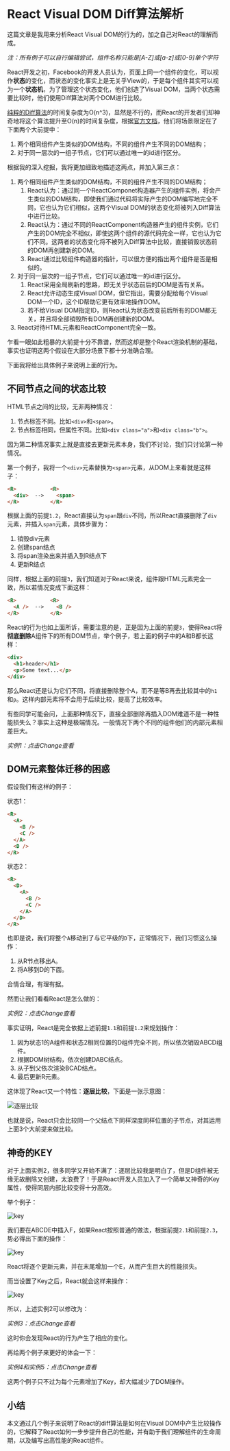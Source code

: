 # React Visual DOM Diff算法解析

这篇文章是我用来分析React Visual DOM的行为的，加之自己对React的理解而成。

*注：所有例子可以自行编辑尝试，组件名称只能是[A-Z]或[a-z]或[0-9]单个字符*

React开发之初，Facebook的开发人员认为，页面上同一个组件的变化，可以视作**状态**的变化，而状态的变化事实上是无关乎View的，于是每个组件其实可以视为一个**状态机**，为了管理这个状态变化，他们创造了Visual DOM，当两个状态需要比较时，他们使用Diff算法对两个DOM进行比较。

[纯粹的Diff算法](http://grfia.dlsi.ua.es/ml/algorithms/references/editsurvey_bille.pdf)的时间复杂度为O(n^3)，显然是不行的，而React的开发者们却神奇地将这个算法提升至O(n)的时间复杂度，根据[官方文档](https://facebook.github.io/react/docs/reconciliation.html)，他们将场景限定在了下面两个大前提中：

1. 两个相同组件产生类似的DOM结构，不同的组件产生不同的DOM结构；
2. 对于同一层次的一组子节点，它们可以通过唯一的id进行区分。

根据我的深入挖掘，我将更加细致地描述这两点，并加入第三点：

1. 两个相同组件产生类似的DOM结构，不同的组件产生不同的DOM结构；
   1. React认为：通过同一个ReactComponet构造器产生的组件实例，将会产生类似的DOM结构，即使我们通过代码将实际产生的DOM编写地完全不同，它也认为它们相似，这两个Visual DOM的状态变化将被列入Diff算法中进行比较。
   2. React认为：通过不同的ReactComponent构造器产生的组件实例，它们产生的DOM完全不相似，即使这两个组件的源代码完全一样，它也认为它们不同。这两者的状态变化将不被列入Diff算法中比较，直接销毁状态前的DOM再创建新的DOM。
   3. React通过比较组件构造器的指针，可以很方便的指出两个组件是否是相似的。
2. 对于同一层次的一组子节点，它们可以通过唯一的id进行区分。
   1. React采用全局刷新的思路，即无关乎状态前后的DOM是否有关系。
   2. React允许动态生成Visual DOM，但它指出，需要分配给每个Visual DOM一个ID，这个ID帮助它更有效率地操作DOM。
   3. 若不给Visual DOM指定ID，则React认为状态改变前后所有的DOM都无关，并且将全部销毁所有DOM再创建新的DOM。
3. React对待HTML元素和ReactComponent完全一致。

乍看一眼如此粗暴的大前提十分不靠谱，然而这却是整个React渲染机制的基础，事实也证明这两个假设在大部分场景下都十分准确合理。

下面我将给出具体例子来说明上面的行为。

## 不同节点之间的状态比较

HTML节点之间的比较，无非两种情况：

1. 节点标签不同。比如`<div>`和`<span>`。
2. 节点标签相同，但属性不同。比如`<div class="a">`和`<div class="b">`。

因为第二种情况事实上就是直接去更新元素本身，我们不讨论，我们只讨论第一种情况。

第一个例子，我将一个`<div>`元素替换为`<span>`元素，从DOM上来看就是这样子：

```html
<R>           <R>
  <div>  -->    <span>
</R>          </R>
```

根据上面的前提`1.2`，React直接认为`span`跟`div`不同，所以React直接删除了`div`元素，并插入`span`元素，具体步骤为：

1. 销毁div元素
2. 创建span结点
3. 将span渲染出来并插入到R结点下
4. 更新R结点

同样，根据上面的前提`3`，我们知道对于React来说，组件跟HTML元素完全一致，所以若情况变成下面这样：

```html
<R>           <R>
  <A />  -->    <B />
</R>          </R>
```

React的行为也如上面所诉，需要注意的是，正是因为上面的前提`3`，使得React将**彻底删除**A组件下的所有DOM节点，举个例子，若上面的例子中的A和B都长这样：

```html
<div>
  <h1>header</h1>
  <p>Some text...</p>
</div>
```

那么React还是认为它们不同，将直接删除整个A，而不是等B再去比较其中的`h1`和`p`。这样内部元素将不会用于后续比较，提高了比较效率。

有些同学可能会问，上面那种情况下，直接全部删除再插入DOM难道不是一种性能损失么？事实上这种是极端情况。一般情况下两个不同的组件他们的内部元素相差巨大。

*实例1：点击Change查看*

## DOM元素整体迁移的困惑

假设我们有这样的例子：

状态1：

```html
<R>
  <A>
    <B />
    <C />
  </A>
  <D />
</R>
```

状态2：

```html
<R>
  <D>
    <A>
      <B />
      <C />
    </A>
  </D>
</R>
```

也即是说，我们将整个`A`移动到了与它平级的`D`下，正常情况下，我们习惯这么操作：

1. 从R节点移出A。
2. 将A移到D的下面。

合情合理，有理有据。

然而让我们看看React是怎么做的：

*实例2：点击Change查看*

事实证明，React是完全依据上述前提`1.1`和前提`1.2`来规划操作：

1. 因为状态1的A组件和状态2相同位置的D组件完全不同，所以依次销毁ABCD组件。
2. 根据DOM树结构，依次创建DABC结点。
3. 从子到父依次渲染BCAD结点。
4. 最后更新R元素。

这体现了React又一个特性：**逐层比较**，下面是一张示意图：

![逐层比较](http://cdn4.infoqstatic.com/statics_s2_20161011-0321/resource/articles/react-dom-diff/zh/resources/0909000.png)

也就是说，React只会比较同一个父结点下同样深度同样位置的子节点，对其运用上面3个大前提来做比较。

## 神奇的KEY

对于上面实例2，很多同学又开始不满了：逐层比较我是明白了，但是D组件被无缘无故删除又创建，太浪费了！于是React开发人员加入了一个简单又神奇的Key属性，使得同层内部比较变得十分高效。

举个例子：

![key](http://cdn4.infoqstatic.com/statics_s2_20161011-0321/resource/articles/react-dom-diff/zh/resources/0909004.png)

我们要在ABCDE中插入F，如果React按照普通的做法，根据前提`2.1`和前提`2.3`，势必得出下面的操作：

![key](http://cdn4.infoqstatic.com/statics_s2_20161011-0321/resource/articles/react-dom-diff/zh/resources/0909005.png)

React将逐个更新元素，并在末尾增加一个E，从而产生巨大的性能损失。

而当设置了Key之后，React就会这样来操作：

![key](http://cdn4.infoqstatic.com/statics_s2_20161011-0321/resource/articles/react-dom-diff/zh/resources/0909006.png)

所以，上述实例2可以修改为：

*实例3：点击Change查看*

这时你会发现React的行为产生了相应的变化。

再给两个例子来更好的体会一下：

*实例4和实例5：点击Change查看*

这两个例子只不过为每个元素增加了Key，却大幅减少了DOM操作。

## 小结

本文通过几个例子来说明了React的diff算法是如何在Visual DOM中产生比较操作的，它解释了React如何一步步提升自己的性能，并有助于我们理解组件的生命周期，以及编写出高性能的React组件。